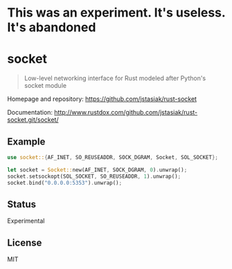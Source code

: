 # This was an experiment. It's useless. It's abandoned

socket
======

> Low-level networking interface for Rust modeled after Python's socket module

Homepage and repository: https://github.com/jstasiak/rust-socket

Documentation: http://www.rustdox.com/github.com/jstasiak/rust-socket.git/socket/

## Example

```rust
use socket::{AF_INET, SO_REUSEADDR, SOCK_DGRAM, Socket, SOL_SOCKET};

let socket = Socket::new(AF_INET, SOCK_DGRAM, 0).unwrap();
socket.setsockopt(SOL_SOCKET, SO_REUSEADDR, 1).unwrap();
socket.bind("0.0.0.0:5353").unwrap();
```

## Status

Experimental

## License

MIT
